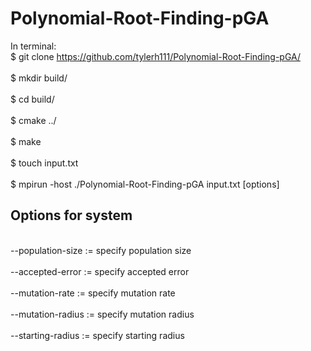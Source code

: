 # Polynomial-Root-Finding-pGA

In terminal:
<br>$ git clone https://github.com/tylerh111/Polynomial-Root-Finding-pGA/</br>
<br>$ mkdir build/</br>
<br>$ cd build/</br>
<br>$ cmake ../</br>
<br>$ make</br>
<br>$ touch input.txt</br>
<br>$ mpirun -host <hosts to run program on> ./Polynomial-Root-Finding-pGA input.txt [options]</br>


<h2> Options for system </h2>
<br>--population-size := specify population size</br>
<br>--accepted-error  := specify accepted error</br>
<br>--mutation-rate   := specify mutation rate</br>
<br>--mutation-radius := specify mutation radius</br>
<br>--starting-radius := specify starting radius</br>


